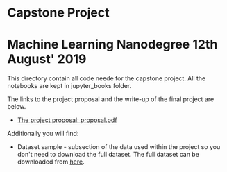 # Capstone Project 
# Machine Learning Nanodegree 12th August' 2019

This directory contain all code neede for the capstone project. All the notebooks are kept in jupyter_books folder.

The links to the project proposal and the write-up of the final 
project are below.

* [The project proposal: proposal.pdf](proposal.pdf) 

Additionally you will find: 
* Dataset sample - subsection of the data used within the project so you don't need to download the full dataset. The full dataset can be downloaded from [here](https://urbansounddataset.weebly.com/urbansound8k.html). 
